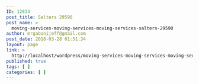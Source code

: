 ```yaml
---
ID: 12834
post_title: Salters 29590
post_name: >
  moving-services-moving-services-moving-services-salters-29590
author: mrgabonijeff@gmail.com
post_date: 2018-03-28 01:51:34
layout: page
link: >
  http://localhost/wordpress/moving-services-moving-services-moving-services-salters-29590/
published: true
tags: [ ]
categories: [ ]
---
```

